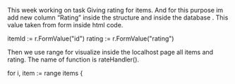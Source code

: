 This week working on task Giving rating for items. And for this purpose im add new column “Rating” inside the structure and inside the database . This value taken 
from form inside html code.
 
  itemId := r.FormValue("id")
	rating := r.FormValue("rating")

Then we use range for visualize inside the localhost page all items and rating. The name of function is rateHandler().

for i, item := range items {
